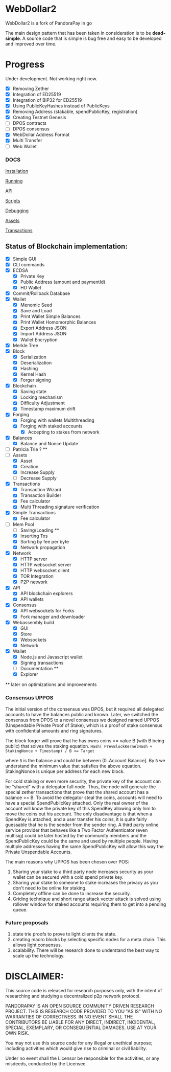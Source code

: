 # WebDollar2

WebDollar2 is a fork of PandoraPay in go

The main design pattern that has been taken in consideration is to be **dead-simple**. A source code that is simple is
bug free and easy to be developed and improved over time.

# Progress

Under development. Not working right now.

- [X] Removing Zether
- [X] Integration of ED25519
- [X] Integration of BIP32 for ED25519
- [X] Using PublicKeyHashes instead of PublicKeys
- [X] Removing Address (stakable, spendPublicKey, registration)
- [X] Creating Testnet Genesis
- [ ] DPOS contracts
- [ ] DPOS consensus
- [X] WebDollar Address Format
- [X] Multi Transfer
- [ ] Web Wallet

### DOCS

[Installation](/docs/installation.md)

[Running](/docs/running.md)

[API](/docs/api.md)

[Scripts](/docs/scripts.md)

[Debugging](/docs/debugging.md)

[Assets](/docs/assets.md)

[Transactions](/docs/transactions.md)

## Status of Blockchain implementation:

- [x] Simple GUI
- [x] CLI commands
- [x] ECDSA
    - [x] Private Key
    - [x] Public Address (amount and paymentId)
    - [x] HD Wallet
- [x] Commit/Rollback Database
- [x] Wallet
    - [x] Menomic Seed
    - [x] Save and Load
    - [x] Print Wallet Simple Balances
    - [x] Print Wallet Homomorphic Balances
    - [X] Export Address JSON
    - [X] Import Address JSON
    - [X] Wallet Encryption
- [x] Merkle Tree
- [x] Block
    - [x] Serialization
    - [x] Deserialization
    - [x] Hashing
    - [x] Kernel Hash
    - [x] Forger signing
- [x] Blockchain
    - [x] Saving state
    - [x] Locking mechanism
    - [x] Difficulty Adjustment
    - [x] Timestamp maximum drift
- [x] Forging
    - [x] Forging with wallets Multithreading
    - [X] Forging with staked accounts
        - [x] Accepting to stakes from network
- [x] Balances
    - [x] Balance and Nonce Update
- [ ] Patricia Trie ? **
- [ ] Assets
    - [X] Asset
    - [x] Creation
    - [x] Increase Supply
    - [ ] Decrease Supply
- [x] Transactions
    - [x] Transaction Wizard
    - [x] Transaction Builder
    - [x] Fee calculator
    - [x] Multi Threading signature verification
- [x] Simple Transactions
    - [x] Fee calculator
- [ ] Mem Pool
    - [ ] Saving/Loading **
    - [X] Inserting Txs
    - [x] Sorting by fee per byte
    - [x] Network propagation
- [X] Network
    - [X] HTTP server
    - [X] HTTP websocket server
    - [x] HTTP websocket client
    - [X] TOR Integration
    - [x] P2P network
- [x] API
    - [X] API blockchain explorers
    - [x] API wallets
- [X] Consensus
    - [X] API websockets for Forks
    - [X] Fork manager and downloader
- [X] Webassembly build
    - [X] GUI
    - [X] Store
    - [X] Websockets
    - [X] Network
- [x] Wallet
    - [X] Node.js and Javascript wallet
    - [X] Signing transactions
    - [ ] Documentation **
    - [X] Explorer

** later on optimizations and improvements

### Consensus UPPOS

The initial version of the consensus was DPOS, but it required all delegated accounts to have the balances public and
known. Later, we switched the consensus from DPOS to a novel consensus we designed named UPPOS (Unspendable Private
Proof of Stake), which is a proof of stake consensus with confidential amounts and ring signatures.

The block forger will prove that he has owns coins >= value B (with B being public) that solves the staking
equation. `Hash( PrevBlockKernelHash + StakingNonce + Timestamp) / B <= Target`

where `B` is the balance and could be between (0..Account Balance]. By `B` we understand the minimum value that
satisfies the above equation. StakingNonce is unique per address for each new block.

For cold staking or even more security, the private key of the account can be "shared" with a delegator full node. Thus,
the node will generate the special zether transactions that prove that the shared account has a balance >= B. To avoid
the delegator steal the coins, accounts will need to have a special SpendPublicKey attached. Only the real owner of the
account will know the private key of this SpendKey allowing only him to move the coins out his account. The only disadvantage is
that when a SpendKey is attached, and a user transfer his coins, it is quite fairly guessable that he is the sender from
the sender ring. A third party online service provider that behaves like a Two Factor Authenticator (even multisig) could be later
hosted by the community members and the SpendPublicKey could be the same and used by multiple people. Having multiple
addresses having the same SpendPublicKey will allow this way the Private Unspendable Accounts.

The main reasons why UPPOS has been chosen over POS:

1. Sharing your stake to a third party node increases security as your wallet can be secured with a cold spend private
   key.
2. Sharing your stake to someone to stake increases the privacy as you don't need to be online for staking.
3. Completely offline can be done to increase the security.
4. Griding technique and short range attack vector attack is solved using rollover window for staked accounts requiring
   them to get into a pending queue.

### Future proposals

1. state trie proofs to prove to light clients the state.
2. creating macro blocks by selecting specific nodes for a meta chain. This allows light consensus.
3. scalability. There will be research done to understand the best way to scale up the technology.

# DISCLAIMER:

This source code is released for research purposes only, with the intent of researching and studying a decentralized p2p
network protocol.

PANDORAPAY IS AN OPEN SOURCE COMMUNITY DRIVEN RESEARCH PROJECT. THIS IS RESEARCH CODE PROVIDED TO YOU "AS IS" WITH NO
WARRANTIES OF CORRECTNESS. IN NO EVENT SHALL THE CONTRIBUTORS BE LIABLE FOR ANY DIRECT, INDIRECT, INCIDENTAL, SPECIAL,
EXEMPLARY, OR CONSEQUENTIAL DAMAGES. USE AT YOUR OWN RISK.

You may not use this source code for any illegal or unethical purpose; including activities which would give rise to
criminal or civil liability.

Under no event shall the Licensor be responsible for the activities, or any misdeeds, conducted by the Licensee.